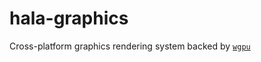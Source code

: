 # hala-graphics

Cross-platform graphics rendering system backed by [`wgpu`](https://github.com/gfx-rs/wgpu)
